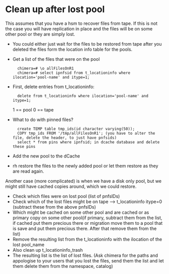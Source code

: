 Clean up after lost pool
===============

This assumes that you have a hsm to recover files from tape. If this is not the case you will have replication in place and the files will be on some other pool or they are simply lost.


* You could either just wait for the files to be restored from tape after you deleted the files form the location info table for the pools.

* Get a list of the files that were on the pool

        chimera=# \o allFilesOnR1
        chimera=# select ipnfsid from t_locationinfo where ilocation='pool-name' and itype=1;

* First, delete entries from t_locationinfo:

        delete from t_locationinfo where ilocation='pool-name' and itype=1;

	1 == pool
	0 == tape

* What to do with pinned files?

        create TEMP table tmp_ids(id character varying(50));
        COPY tmp_ids FROM '/tmp/allFilesOnR1'; (you have to alter the file, delete the header, to just have pnfsids)
        select * from pins where ipnfsid; in dcache database and delete these pins

* Add the new pool to the dCache

* rh restore the files to the newly added pool or let them restore as they are read again.

Another case (more complicated) is when we have a disk only pool, but we might still have cached copies around, which we could restore.

 * Check which files were on lost pool (list of pnfsIDs)
 * Check which of the lost files might be on tape --> t_locationinfo itype=0 (subtract these from the above pnfsIDs)
 * Which might be cached on some other pool and are cached or as primary copy on some other pool(if primary, subtract them from the list, if cached put them precious there or migration move them to a pool that is save and put them precious there. After that remove them from the list)
 * Remove the resulting list from the t_locationinfo with the ilocation of the lost pool_name
 * Also clean up t_locationinfo_trash
 * The resulting list is the list of lost files. (Ask chimera for the paths and appologise to your users that you lost the files, send them the list and let them delete them from the namespace, catalog)

